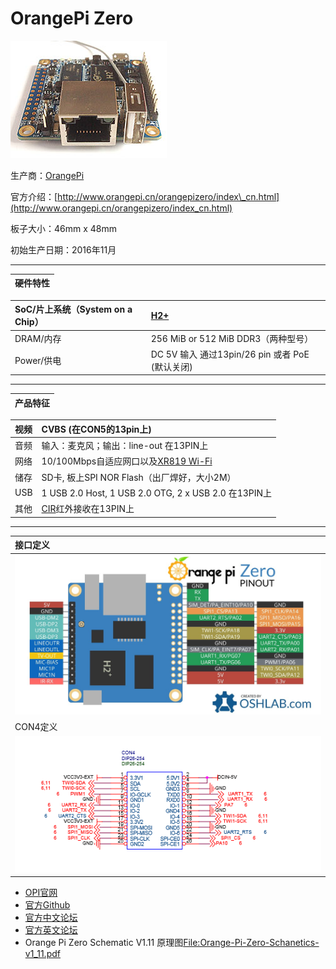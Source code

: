 # OrangePi Zero

![](/assets/zero.png)

生产商：[OrangePi](http://www.orangepi.cn)

官方介绍：[http://www.orangepi.cn/orangepizero/index\_cn.html](http://www.orangepi.cn/orangepizero/index_cn.html)

板子大小：46mm x 48mm

初始生产日期：2016年11月

---

| 硬件特性 |
| :--- |


| SoC/片上系统（System on a Chip） | [H2+](http://linux-sunxi.org/H2%2B) |
| :--- | :--- |
| DRAM/内存 | 256 MiB or 512 MiB DDR3（两种型号） |
| Power/供电 | DC 5V 输入 通过13pin/26 pin 或者 PoE \(默认关闭\) |

---

| 产品特征 |
| :--- |


| 视频 | CVBS \(在CON5的13pin上\) |
| :--- | :--- |
| 音频 | 输入：麦克风；输出：line-out 在13PIN上 |
| 网络 | 10/100Mbps自适应网口以及[XR819 Wi-Fi](http://linux-sunxi.org/Wifi#Allwinner) |
| 储存 | SD卡, 板上SPI NOR Flash（出厂焊好，大小2M） |
| USB | 1 USB 2.0 Host, 1 USB 2.0 OTG, 2 x USB 2.0 在13PIN上 |
| 其他 | [CIR](http://linux-sunxi.org/CIR)红外接收在13PIN上 |

---

| 接口定义 |
| :--- |
| ![](/assets/opiz-pins-26-0.jpg) |
| CON4定义 |
| ![](/assets/opiz-pins-26-1.png) |

* [OPI官网](http://www.orangepi.cn)
* [官方Github](https://github.com/orangepi-xunlong)
* [官方中文论坛](http://www.orangepi.cn/orangepibbscn)
* [官方英文论坛](http://www.orangepi.org/orangepibbsen)
* Orange Pi Zero Schematic V1.11 原理图[File:Orange-Pi-Zero-Schanetics-v1_11.pdf](https://linux-sunxi.org/File:Orange-Pi-Zero-Schanetics-v1_11.pdf)




